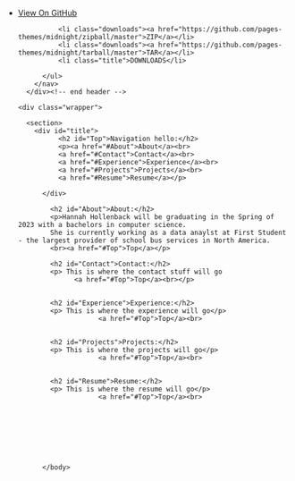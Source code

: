 <body>
      <div id="header">
        <nav>
          <ul>
            <li class="fork"><a href="https://github.com/pages-themes/midnight">View On GitHub</a></li>
            
              <li class="downloads"><a href="https://github.com/pages-themes/midnight/zipball/master">ZIP</a></li>
              <li class="downloads"><a href="https://github.com/pages-themes/midnight/tarball/master">TAR</a></li>
              <li class="title">DOWNLOADS</li>
            
          </ul>
        </nav>
      </div><!-- end header -->

    <div class="wrapper">

      <section>
        <div id="title">
              <h2 id="Top">Navigation hello:</h2>
              <p><a href="#About">About</a><br>
              <a href="#Contact">Contact</a><br>
              <a href="#Experience">Experience</a><br>
              <a href="#Projects">Projects</a><br>
              <a href="#Resume">Resume</a></p>
              
          </div>
            
            <h2 id="About">About:</h2>
            <p>Hannah Hollenback will be graduating in the Spring of 2023 with a bachelors in computer science.
            She is currently working as a data anaylst at First Student - the largest provider of school bus services in North America.
            <br><a href="#Top">Top</a></p>

            <h2 id="Contact">Contact:</h2>
            <p> This is where the contact stuff will go 
                  <a href="#Top">Top</a><br></p>

            
            <h2 id="Experience">Experience:</h2>
            <p> This is where the experience will go</p>
                        <a href="#Top">Top</a><br>

            
            <h2 id="Projects">Projects:</h2>
            <p> This is where the projects will go</p>
                        <a href="#Top">Top</a><br>

            
            <h2 id="Resume">Resume:</h2>
            <p> This is where the resume will go</p>
                        <a href="#Top">Top</a><br>

            



        
                   
            
          </body>
